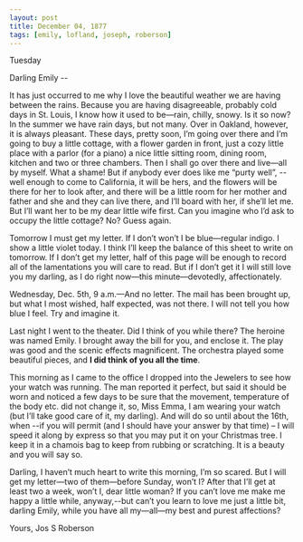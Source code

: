 ```yaml
---
layout: post
title: December 04, 1877
tags: [emily, lofland, joseph, roberson]
---
```

Tuesday  

Darling Emily --  

It has just occurred to me why I love the beautiful weather we are having between the rains.  Because you are having disagreeable, probably cold days in St. Louis, I know how it used to be—rain, chilly, snowy.  Is it so now?  In the summer we have rain days, but not many.  Over in Oakland, however, it is always pleasant.  These days, pretty soon, I’m going over there and  I’m going to buy a little cottage, with a flower garden in front, just a cozy little place with a parlor (for a piano) a nice little sitting room, dining room, kitchen and two or three chambers.  Then I shall go over there and live—all by myself.  What a shame!  But if anybody ever does like me “purty well”, --well enough to come to California, it will be hers, and the flowers will be there for her to look after, and there will be a little room for her mother and father and she and they can live there, and I’ll board with her, if she’ll let me. But I’ll want her to be my dear little wife first.  Can you imagine who I’d ask to occupy the little cottage?  No?  Guess again.  

Tomorrow I must get my letter.  If I don’t won’t I be blue—regular indigo.  I show a little violet today.  I think I’ll keep the balance of this sheet to write on tomorrow.  If I don’t get my letter, half of this page will be enough to record all of the lamentations you will care to read.  But if I don’t get it I will still love you my darling, as I do right now—this minute—devotedly, affectionately.  

Wednesday, Dec. 5th, 9 a.m.—And no letter. The mail has been brought up, but what I most wished, half expected, was not there.  I will not tell you how blue I feel.  Try and imagine it.  

Last night I went to the theater.  Did I think of you while there?  The heroine was named Emily.  I brought away the bill for you, and enclose it.  The play was good and the scenic effects magnificent.  The orchestra played some beautiful pieces, and __I did think of you all the time__.  

This morning as I came to the office I dropped into the Jewelers to see how your watch was running.  The man reported it perfect, but said it should be worn and noticed a few days to be sure that the movement, temperature of the body etc. did not change it, so, Miss Emma, I am wearing your watch (but I’ll take good care of it, my darling).  And will do so until about the 16th, when  --if you will permit (and I should have your answer by that time) – I will speed it along by express so that you may put it on your Christmas tree.  I keep it in a chamois bag to keep from rubbing or scratching.  It is a beauty and you will say so.  

Darling, I haven’t much heart to write this morning, I’m so scared.  But I will get my letter—two of them—before Sunday, won’t I?  After that I’ll get at least two a week, won’t I, dear little woman?  If you can’t love me make me happy a little while, anyway,--but can’t you learn to love me just a little bit, darling Emily, while you have all my—all—my best and purest affections?  

Yours, Jos S Roberson
